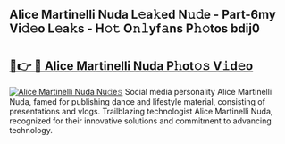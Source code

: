 ## Alice Martinelli Nuda L𝚎a𝚔ed N𝚞𝚍e - Part-6my Vi𝚍𝚎o L𝚎a𝚔s - H𝚘𝚝 O𝚗𝚕yf𝚊ns P𝚑𝚘tos bdij0

# <h2><a href="http://kfeizo.oniu.top/?m=Alice+Martinelli+Nuda">🔗👉 🔴 Alice Martinelli Nuda P𝚑ot𝚘𝚜 V𝚒d𝚎o</a></h2>

[![Alice Martinelli Nuda Nu𝚍e𝚜](https://i.imgur.com/0qMVB7G.gif)](http://kfeizo.oniu.top/?m=Alice+Martinelli+Nuda)
Social media personality Alice Martinelli Nuda, famed for publishing dance and lifestyle material, consisting of presentations and vlogs. Trailblazing technologist Alice Martinelli Nuda, recognized for their innovative solutions and commitment to advancing technology.  
